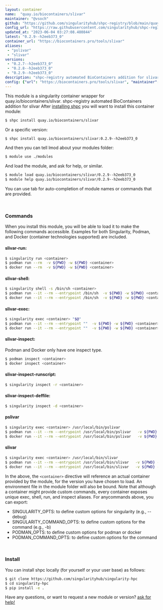 ```yaml
---
layout: container
name:  "quay.io/biocontainers/slivar"
maintainer: "@vsoch"
github: "https://github.com/singularityhub/shpc-registry/blob/main/quay.io/biocontainers/slivar/container.yaml"
config_url: "https://raw.githubusercontent.com/singularityhub/shpc-registry/main/quay.io/biocontainers/slivar/container.yaml"
updated_at: "2023-06-04 03:27:08.480844"
latest: "0.2.9--h2eeb373_0"
container_url: "https://biocontainers.pro/tools/slivar"
aliases:
 - "pslivar"
 - "slivar"
versions:
 - "0.2.7--h2eeb373_0"
 - "0.2.8--h2eeb373_0"
 - "0.2.9--h2eeb373_0"
description: "shpc-registry automated BioContainers addition for slivar"
config: {"url": "https://biocontainers.pro/tools/slivar", "maintainer": "@vsoch", "description": "shpc-registry automated BioContainers addition for slivar", "latest": {"0.2.9--h2eeb373_0": "sha256:cc2a9a52e1f67dc70d10a4fe493cb04adbc4d746601aad11684eddf5767bc13d"}, "tags": {"0.2.7--h2eeb373_0": "sha256:2b821cf760c580d6a4da342129a0039706f1d6be335dcf3ef9f649fdc1232b10", "0.2.8--h2eeb373_0": "sha256:0ecd57e5a35977964d0394aa6b7a30039df11b3d74efcd28267d023bb81369b3", "0.2.9--h2eeb373_0": "sha256:cc2a9a52e1f67dc70d10a4fe493cb04adbc4d746601aad11684eddf5767bc13d"}, "docker": "quay.io/biocontainers/slivar", "aliases": {"pslivar": "/usr/local/bin/pslivar", "slivar": "/usr/local/bin/slivar"}}
---
```


This module is a singularity container wrapper for quay.io/biocontainers/slivar.
shpc-registry automated BioContainers addition for slivar
After [installing shpc](#install) you will want to install this container module:


```bash
$ shpc install quay.io/biocontainers/slivar
```

Or a specific version:

```bash
$ shpc install quay.io/biocontainers/slivar:0.2.9--h2eeb373_0
```

And then you can tell lmod about your modules folder:

```bash
$ module use ./modules
```

And load the module, and ask for help, or similar.

```bash
$ module load quay.io/biocontainers/slivar/0.2.9--h2eeb373_0
$ module help quay.io/biocontainers/slivar/0.2.9--h2eeb373_0
```

You can use tab for auto-completion of module names or commands that are provided.

<br>

### Commands

When you install this module, you will be able to load it to make the following commands accessible.
Examples for both Singularity, Podman, and Docker (container technologies supported) are included.

#### slivar-run:

```bash
$ singularity run <container>
$ podman run --rm  -v ${PWD} -w ${PWD} <container>
$ docker run --rm  -v ${PWD} -w ${PWD} <container>
```

#### slivar-shell:

```bash
$ singularity shell -s /bin/sh <container>
$ podman run --it --rm --entrypoint /bin/sh  -v ${PWD} -w ${PWD} <container>
$ docker run --it --rm --entrypoint /bin/sh  -v ${PWD} -w ${PWD} <container>
```

#### slivar-exec:

```bash
$ singularity exec <container> "$@"
$ podman run --it --rm --entrypoint ""  -v ${PWD} -w ${PWD} <container> "$@"
$ docker run --it --rm --entrypoint ""  -v ${PWD} -w ${PWD} <container> "$@"
```

#### slivar-inspect:

Podman and Docker only have one inspect type.

```bash
$ podman inspect <container>
$ docker inspect <container>
```

#### slivar-inspect-runscript:

```bash
$ singularity inspect -r <container>
```

#### slivar-inspect-deffile:

```bash
$ singularity inspect -d <container>
```


#### pslivar

```bash
$ singularity exec <container> /usr/local/bin/pslivar
$ podman run --it --rm --entrypoint /usr/local/bin/pslivar   -v ${PWD} -w ${PWD} <container> -c " $@"
$ docker run --it --rm --entrypoint /usr/local/bin/pslivar   -v ${PWD} -w ${PWD} <container> -c " $@"
```


#### slivar

```bash
$ singularity exec <container> /usr/local/bin/slivar
$ podman run --it --rm --entrypoint /usr/local/bin/slivar   -v ${PWD} -w ${PWD} <container> -c " $@"
$ docker run --it --rm --entrypoint /usr/local/bin/slivar   -v ${PWD} -w ${PWD} <container> -c " $@"
```



In the above, the `<container>` directive will reference an actual container provided
by the module, for the version you have chosen to load. An environment file in the
module folder will also be bound. Note that although a container
might provide custom commands, every container exposes unique exec, shell, run, and
inspect aliases. For anycommands above, you can export:

 - SINGULARITY_OPTS: to define custom options for singularity (e.g., --debug)
 - SINGULARITY_COMMAND_OPTS: to define custom options for the command (e.g., -b)
 - PODMAN_OPTS: to define custom options for podman or docker
 - PODMAN_COMMAND_OPTS: to define custom options for the command

<br>

### Install

You can install shpc locally (for yourself or your user base) as follows:

```bash
$ git clone https://github.com/singularityhub/singularity-hpc
$ cd singularity-hpc
$ pip install -e .
```

Have any questions, or want to request a new module or version? [ask for help!](https://github.com/singularityhub/singularity-hpc/issues)